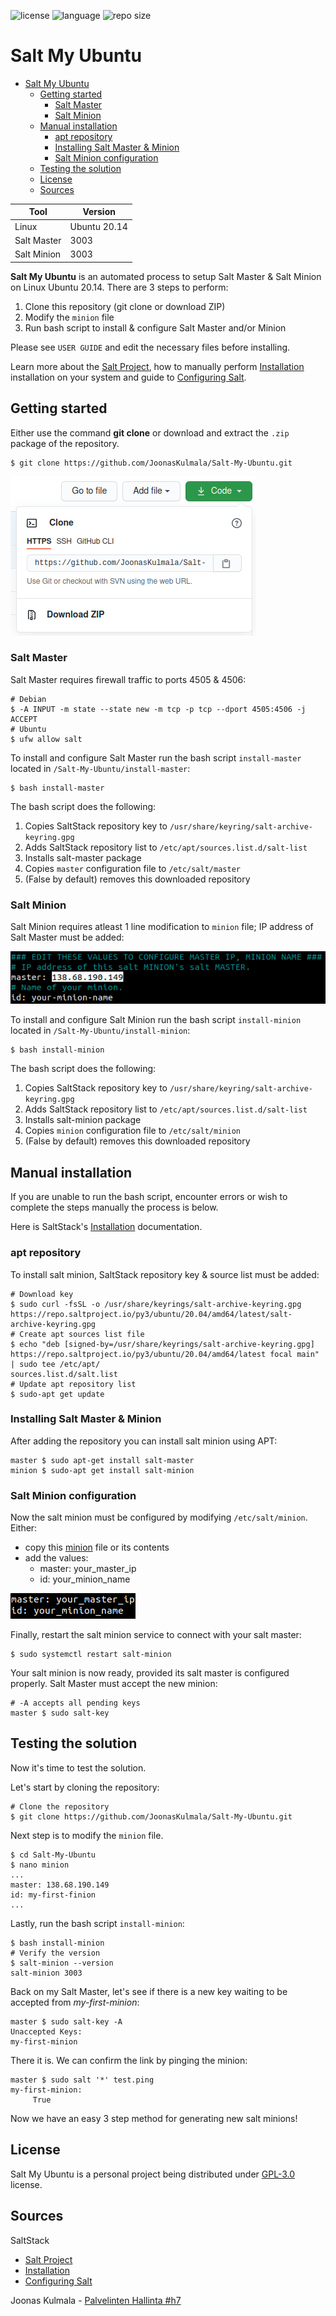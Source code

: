 ![license](https://img.shields.io/badge/license-gpl--3.0-brightgreen)
![language](https://img.shields.io/github/languages/top/JoonasKulmala/Salt-My-Ubuntu)
![repo size](https://img.shields.io/github/repo-size/JoonasKulmala/Salt-My-Ubuntu)

# Salt My Ubuntu

- [Salt My Ubuntu](#salt-my-ubuntu)
  - [Getting started](#getting-started)
    - [Salt Master](#salt-master)
    - [Salt Minion](#salt-minion)
  - [Manual installation](#manual-installation)
    - [apt repository](#apt-repository)
    - [Installing Salt Master & Minion](#installing-salt-master--minion)
    - [Salt Minion configuration](#salt-minion-configuration)
  - [Testing the solution](#testing-the-solution)
  - [License](#license)
  - [Sources](#sources)

| Tool        | Version      |
| ----------- | ------------ |
| Linux       | Ubuntu 20.14 |
| Salt Master | 3003         |
| Salt Minion | 3003         |

**Salt My Ubuntu** is an automated process to setup Salt Master & Salt Minion on Linux Ubuntu 20.14. There are 3 steps to perform:
1. Clone this repository (git clone or download ZIP)
2. Modify the `minion` file 
3. Run bash script to install & configure Salt Master and/or Minion

Please see `USER GUIDE` and edit the necessary files before installing.

Learn more about the [Salt Project](https://docs.saltproject.io/en/latest/topics/about_salt_project.html), how to manually perform [Installation](https://docs.saltproject.io/en/latest/topics/installation/index.html) installation on your system and guide to  [Configuring Salt](https://docs.saltproject.io/en/latest/topics/configuration/index.html).

## Getting started

Either use the command **git clone** or download and extract the `.zip` package of the repository.

    $ git clone https://github.com/JoonasKulmala/Salt-My-Ubuntu.git

![download repository](Resources/download_repository.png)

### Salt Master

Salt Master requires firewall traffic to ports 4505 & 4506:

    # Debian
    $ -A INPUT -m state --state new -m tcp -p tcp --dport 4505:4506 -j ACCEPT
    # Ubuntu
    $ ufw allow salt

To install and configure Salt Master run the bash script `install-master` located in `/Salt-My-Ubuntu/install-master`:

    $ bash install-master

The bash script does the following:
1. Copies SaltStack repository key to `/usr/share/keyring/salt-archive-keyring.gpg`
2. Adds SaltStack repository list to `/etc/apt/sources.list.d/salt-list`
3. Installs salt-master package
4. Copies `master` configuration file to `/etc/salt/master`
5. (False by default) removes this downloaded repository

### Salt Minion

Salt Minion requires atleast 1 line modification to `minion` file; IP address of Salt Master must be added:

![salt master IP address](Resources/salt-master_ip.png)

To install and configure Salt Minion run the bash script `install-minion` located in `/Salt-My-Ubuntu/install-minion`:

    $ bash install-minion

The bash script does the following:
1. Copies SaltStack repository key to `/usr/share/keyring/salt-archive-keyring.gpg`
2. Adds SaltStack repository list to `/etc/apt/sources.list.d/salt-list`
3. Installs salt-minion package
4. Copies `minion` configuration file to `/etc/salt/minion`
5. (False by default) removes this downloaded repository

## Manual installation

If you are unable to run the bash script, encounter errors or wish to complete the steps manually the process is below.

Here is SaltStack's [Installation](https://docs.saltproject.io/en/latest/topics/installation/index.html) documentation.

### apt repository

To install salt minion, SaltStack repository key & source list must be added:

    # Download key
    $ sudo curl -fsSL -o /usr/share/keyrings/salt-archive-keyring.gpg https://repo.saltproject.io/py3/ubuntu/20.04/amd64/latest/salt-archive-keyring.gpg
    # Create apt sources list file
    $ echo "deb [signed-by=/usr/share/keyrings/salt-archive-keyring.gpg] https://repo.saltproject.io/py3/ubuntu/20.04/amd64/latest focal main" | sudo tee /etc/apt/
    sources.list.d/salt.list
    # Update apt repository list
    $ sudo-apt get update

### Installing Salt Master & Minion

After adding the repository you can install salt minion using APT:

    master $ sudo apt-get install salt-master
    minion $ sudo-apt get install salt-minion

### Salt Minion configuration

Now the salt minion must be configured by modifying `/etc/salt/minion`. Either: 
* copy this [minion](minion) file or its contents
* add the values:
  * master: your_master_ip
  * id: your_minion_name

![minion config](Resources/minion_config.png)
  
Finally, restart the salt minion service to connect with your salt master:

    $ sudo systemctl restart salt-minion

Your salt minion is now ready, provided its salt master is configured properly. Salt Master must accept the new minion:

    # -A accepts all pending keys
    master $ sudo salt-key

## Testing the solution

Now it's time to test the solution.

Let's start by cloning the repository:

    # Clone the repository
    $ git clone https://github.com/JoonasKulmala/Salt-My-Ubuntu.git

Next step is to modify the `minion` file.

    $ cd Salt-My-Ubuntu
    $ nano minion
    ...
    master: 138.68.190.149
    id: my-first-finion
    ...

Lastly, run the bash script `install-minion`:

    $ bash install-minion
    # Verify the version
    $ salt-minion --version
    salt-minion 3003

Back on my Salt Master, let's see if there is a new key waiting to be accepted from *my-first-minion*:

    master $ sudo salt-key -A
    Unaccepted Keys:
    my-first-minion


There it is. We can confirm the link by pinging the minion:

    master $ sudo salt '*' test.ping
    my-first-minion:
         True

Now we have an easy 3 step method for generating new salt minions!

## License

Salt My Ubuntu is a personal project being distributed under [GPL-3.0](https://github.com/JoonasKulmala/Salt-My-Ubuntu/blob/main/LICENSE) license.

## Sources

SaltStack
* [Salt Project](https://github.com/JoonasKulmala/Salt-My-Ubuntu/blob/main/LICENSE)
* [Installation](https://docs.saltproject.io/en/latest/topics/installation/index.html)
* [Configuring Salt](https://docs.saltproject.io/en/latest/topics/configuration/index.html)

Joonas Kulmala - [Palvelinten Hallinta #h7](https://github.com/JoonasKulmala/Palvelinten-Hallinta/tree/main/h7)

